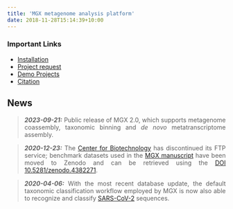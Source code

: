 ```yaml
---
title: 'MGX metagenome analysis platform'
date: 2018-11-28T15:14:39+10:00
---
```


<div style="text-align: justify"> 

### Important Links
- <a href="/docs/install-mgx/">Installation</a>
- <a href="/docs/basics/#obtaining-a-project">Project request</a>
- <a href="/docs/about/#demo">Demo Projects</a> 
- <a href="/docs/about/#citation">Citation</a>   


## News

> **_2023-09-21:_** Public release of MGX 2.0, which supports metagenome coassembly, taxonomic binning and _de novo_ metatranscriptome assembly.

> **_2020-12-23:_** The [Center for Biotechnology](https://www.cebitec.uni-bielefeld.de) has discontinued its FTP service; benchmark datasets used in the [MGX manuscript](https://microbiomejournal.biomedcentral.com/articles/10.1186/s40168-018-0460-1) have been moved to Zenodo and can be retrieved using the  [DOI 10.5281/zenodo.4382271](https://zenodo.org/records/4382271).  

> **_2020-04-06:_** With the most recent database update, the default taxonomic classification workflow employed by MGX is now also able to recognize and classify [SARS-CoV-2](https://en.wikipedia.org/wiki/SARS-CoV-2) sequences. </div>